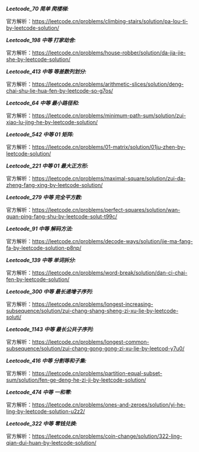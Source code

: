 **_Leetcode_70 简单 爬楼梯:_**

官方解析：https://leetcode.cn/problems/climbing-stairs/solution/pa-lou-ti-by-leetcode-solution/

**_Leetcode_198 中等 打家劫舍:_**

官方解析：https://leetcode.cn/problems/house-robber/solution/da-jia-jie-she-by-leetcode-solution/

**_Leetcode_413 中等 等差数列划分:_**

官方解析：https://leetcode.cn/problems/arithmetic-slices/solution/deng-chai-shu-lie-hua-fen-by-leetcode-so-g7os/

**_Leetcode_64 中等 最小路径和:_**

官方解析：https://leetcode.cn/problems/minimum-path-sum/solution/zui-xiao-lu-jing-he-by-leetcode-solution/

**_Leetcode_542 中等 01 矩阵:_**

官方解析：https://leetcode.cn/problems/01-matrix/solution/01ju-zhen-by-leetcode-solution/

**_Leetcode_221 中等 01 最大正方形:_**

官方解析：https://leetcode.cn/problems/maximal-square/solution/zui-da-zheng-fang-xing-by-leetcode-solution/

**_Leetcode_279 中等 完全平方数:_**

官方解析：https://leetcode.cn/problems/perfect-squares/solution/wan-quan-ping-fang-shu-by-leetcode-solut-t99c/

**_Leetcode_91 中等 解码方法:_**

官方解析：https://leetcode.cn/problems/decode-ways/solution/jie-ma-fang-fa-by-leetcode-solution-p8np/

**_Leetcode_139 中等 单词拆分:_**

官方解析：https://leetcode.cn/problems/word-break/solution/dan-ci-chai-fen-by-leetcode-solution/

**_Leetcode_300 中等 最长递增子序列:_**

官方解析：https://leetcode.cn/problems/longest-increasing-subsequence/solution/zui-chang-shang-sheng-zi-xu-lie-by-leetcode-soluti/

**_Leetcode_1143 中等 最长公共子序列:_**

官方解析：https://leetcode.cn/problems/longest-common-subsequence/solution/zui-chang-gong-gong-zi-xu-lie-by-leetcod-y7u0/

**_Leetcode_416 中等 分割等和子集:_**

官方解析：https://leetcode.cn/problems/partition-equal-subset-sum/solution/fen-ge-deng-he-zi-ji-by-leetcode-solution/

**_Leetcode_474 中等 一和零:_**

官方解析：https://leetcode.cn/problems/ones-and-zeroes/solution/yi-he-ling-by-leetcode-solution-u2z2/

**_Leetcode_322 中等 零钱兑换:_**

官方解析：https://leetcode.cn/problems/coin-change/solution/322-ling-qian-dui-huan-by-leetcode-solution/